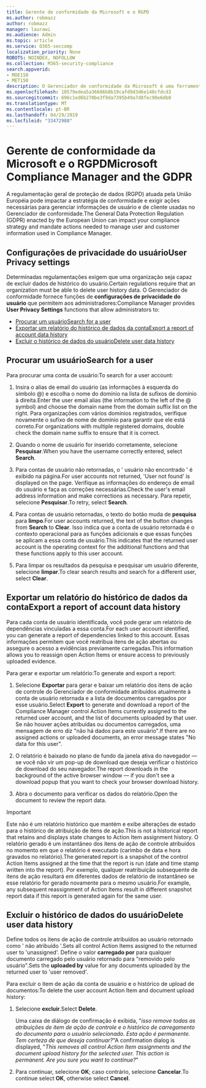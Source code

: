 ```yaml
---
title: Gerente de conformidade da Microsoft e o RGPD
ms.author: robmazz
author: robmazz
manager: laurawi
ms.audience: Admin
ms.topic: article
ms.service: O365-seccomp
localization_priority: None
ROBOTS: NOINDEX, NOFOLLOW
ms.collection: M365-security-compliance
search.appverid:
- MOE150
- MET150
description: O Gerenciador de conformidade da Microsoft é uma ferramenta de avaliação de riscos gratuita baseada em fluxo de trabalho no portal de confiança do serviço Microsoft. O Gerenciador de conformidade permite que você rastreie, atribua e verifique as atividades de conformidade normativa relacionadas aos serviços em nuvem da Microsoft.
ms.openlocfilehash: 10579edea5a36686b8b19cafd9d3d6e148cfdcd3
ms.sourcegitcommit: 696c1ed6b270be3f9da7395b49a7d8fec98e6db0
ms.translationtype: MT
ms.contentlocale: pt-BR
ms.lasthandoff: 04/29/2019
ms.locfileid: "33472988"
---
```

# <a name="microsoft-compliance-manager-and-the-gdpr"></a><span data-ttu-id="67461-104">Gerente de conformidade da Microsoft e o RGPD</span><span class="sxs-lookup"><span data-stu-id="67461-104">Microsoft Compliance Manager and the GDPR</span></span>

<span data-ttu-id="67461-105">A regulamentação geral de proteção de dados (RGPD) atuada pela União Européia pode impactar a estratégia de conformidade e exigir ações necessárias para gerenciar informações de usuário e de cliente usadas no Gerenciador de conformidade.</span><span class="sxs-lookup"><span data-stu-id="67461-105">The General Data Protection Regulation (GDPR) enacted by the European Union can impact your compliance strategy and mandate actions needed to manage user and customer information used in Compliance Manager.</span></span>

## <a name="user-privacy-settings"></a><span data-ttu-id="67461-106">Configurações de privacidade do usuário</span><span class="sxs-lookup"><span data-stu-id="67461-106">User Privacy settings</span></span>

<span data-ttu-id="67461-107">Determinadas regulamentações exigem que uma organização seja capaz de excluir dados de histórico do usuário.</span><span class="sxs-lookup"><span data-stu-id="67461-107">Certain regulations require that an organization must be able to delete user history data.</span></span> <span data-ttu-id="67461-108">O Gerenciador de conformidade fornece funções de **configurações de privacidade do usuário** que permitem aos administradores:</span><span class="sxs-lookup"><span data-stu-id="67461-108">Compliance Manager provides **User Privacy Settings** functions that allow administrators to:</span></span>
  
- [<span data-ttu-id="67461-109">Procurar um usuário</span><span class="sxs-lookup"><span data-stu-id="67461-109">Search for a user</span></span>](#search-for-a-user)
- [<span data-ttu-id="67461-110">Exportar um relatório do histórico de dados da conta</span><span class="sxs-lookup"><span data-stu-id="67461-110">Export a report of account data history</span></span>](#export-a-report-of-account-data-history)
- [<span data-ttu-id="67461-111">Excluir o histórico de dados do usuário</span><span class="sxs-lookup"><span data-stu-id="67461-111">Delete user data history</span></span>](#delete-user-data-history)
  
## <a name="search-for-a-user"></a><span data-ttu-id="67461-112">Procurar um usuário</span><span class="sxs-lookup"><span data-stu-id="67461-112">Search for a user</span></span>

<span data-ttu-id="67461-113">Para procurar uma conta de usuário:</span><span class="sxs-lookup"><span data-stu-id="67461-113">To search for a user account:</span></span>
  
1. <span data-ttu-id="67461-114">Insira o alias de email do usuário (as informações à esquerda do símbolo @) e escolha o nome do domínio na lista de sufixos de domínio à direita.</span><span class="sxs-lookup"><span data-stu-id="67461-114">Enter the user email alias (the information to the left of the @ symbol) and choose the domain name from the  domain suffix list on the right.</span></span> <span data-ttu-id="67461-115">Para organizações com vários domínios registrados, verifique novamente o sufixo de nome de domínio para garantir que ele está correto.</span><span class="sxs-lookup"><span data-stu-id="67461-115">For organizations with multiple registered domains, double check the domain name suffix to ensure that it is correct.</span></span>

2. <span data-ttu-id="67461-116">Quando o nome de usuário for inserido corretamente, selecione **Pesquisar**.</span><span class="sxs-lookup"><span data-stu-id="67461-116">When you have the username correctly entered, select **Search**.</span></span>

3. <span data-ttu-id="67461-117">Para contas de usuário não retornadas, o ' usuário não encontrado ' é exibido na página.</span><span class="sxs-lookup"><span data-stu-id="67461-117">For user accounts not returned, 'User not found' is displayed on the page.</span></span> <span data-ttu-id="67461-118">Verifique as informações do endereço de email do usuário e faça as correções necessárias.</span><span class="sxs-lookup"><span data-stu-id="67461-118">Check the user's email address information and make corrections as necessary.</span></span> <span data-ttu-id="67461-119">Para repetir, selecione **Pesquisar**.</span><span class="sxs-lookup"><span data-stu-id="67461-119">To retry, select **Search**.</span></span>

4. <span data-ttu-id="67461-120">Para contas de usuário retornadas, o texto do botão muda de **pesquisa** para **limpo**.</span><span class="sxs-lookup"><span data-stu-id="67461-120">For user accounts returned, the text of the button changes from **Search** to **Clear**.</span></span> <span data-ttu-id="67461-121">Isso indica que a conta de usuário retornada é o contexto operacional para as funções adicionais e que essas funções se aplicam a essa conta de usuário.</span><span class="sxs-lookup"><span data-stu-id="67461-121">This indicates that the returned user account is the operating context for the additional functions and that these functions apply to this user account.</span></span>

5. <span data-ttu-id="67461-122">Para limpar os resultados da pesquisa e pesquisar um usuário diferente, selecione **limpar**.</span><span class="sxs-lookup"><span data-stu-id="67461-122">To clear search results and search for a different user, select **Clear**.</span></span>

## <a name="export-a-report-of-account-data-history"></a><span data-ttu-id="67461-123">Exportar um relatório do histórico de dados da conta</span><span class="sxs-lookup"><span data-stu-id="67461-123">Export a report of account data history</span></span>

<span data-ttu-id="67461-124">Para cada conta de usuário identificada, você pode gerar um relatório de dependências vinculadas a essa conta.</span><span class="sxs-lookup"><span data-stu-id="67461-124">For each user account identified, you can generate a report of dependencies linked to this account.</span></span> <span data-ttu-id="67461-125">Essas informações permitem que você reatribua itens de ação abertas ou assegure o acesso a evidências previamente carregadas.</span><span class="sxs-lookup"><span data-stu-id="67461-125">This information allows you to reassign open Action Items or ensure access to previously uploaded evidence.</span></span>
  
 <span data-ttu-id="67461-126">Para gerar e exportar um relatório:</span><span class="sxs-lookup"><span data-stu-id="67461-126">To generate and export a report:</span></span>
  
1. <span data-ttu-id="67461-127">Selecione **Exportar** para gerar e baixar um relatório dos itens de ação de controle do Gerenciador de conformidade atribuídos atualmente à conta de usuário retornada e a lista de documentos carregados por esse usuário.</span><span class="sxs-lookup"><span data-stu-id="67461-127">Select **Export** to generate and download a report of the Compliance Manager control Action Items currently assigned to the returned user account, and the list of documents uploaded by that user.</span></span> <span data-ttu-id="67461-128">Se não houver ações atribuídas ou documentos carregados, uma mensagem de erro diz "não há dados para este usuário".</span><span class="sxs-lookup"><span data-stu-id="67461-128">If there are no assigned actions or uploaded documents, an error message states "No data for this user".</span></span>

2. <span data-ttu-id="67461-129">O relatório é baixado no plano de fundo da janela ativa do navegador — se você não vir um pop-up de download que deseja verificar o histórico de download do seu navegador.</span><span class="sxs-lookup"><span data-stu-id="67461-129">The report downloads in the background of the active browser window — if you don't see a download popup that you want to check your browser download history.</span></span>

3. <span data-ttu-id="67461-130">Abra o documento para verificar os dados do relatório.</span><span class="sxs-lookup"><span data-stu-id="67461-130">Open the document to review the report data.</span></span>

> [!IMPORTANT]
> <span data-ttu-id="67461-131">Este não é um relatório histórico que mantém e exibe alterações de estado para o histórico de atribuição de itens de ação.</span><span class="sxs-lookup"><span data-stu-id="67461-131">This is not a historical report that retains and displays state changes to Action Item assignment history.</span></span> <span data-ttu-id="67461-132">O relatório gerado é um instantâneo dos itens de ação de controle atribuídos no momento em que o relatório é executado (carimbo de data e hora gravados no relatório).</span><span class="sxs-lookup"><span data-stu-id="67461-132">The generated report is a snapshot of the control Action Items assigned at the time that the report is run (date and time stamp written into the report).</span></span> <span data-ttu-id="67461-133">Por exemplo, qualquer reatribuição subsequente de itens de ação resultará em diferentes dados de relatório de instantâneo se esse relatório for gerado novamente para o mesmo usuário.</span><span class="sxs-lookup"><span data-stu-id="67461-133">For example, any subsequent reassignment of Action Items result in different snapshot report data if this report is generated again for the same user.</span></span>
  
## <a name="delete-user-data-history"></a><span data-ttu-id="67461-134">Excluir o histórico de dados do usuário</span><span class="sxs-lookup"><span data-stu-id="67461-134">Delete user data history</span></span>

<span data-ttu-id="67461-135">Define todos os itens de ação de controle atribuídos ao usuário retornado como ' não atribuído '.</span><span class="sxs-lookup"><span data-stu-id="67461-135">Sets all control Action Items assigned to the returned user to 'unassigned'.</span></span> <span data-ttu-id="67461-136">Define o valor **carregado por** para qualquer documento carregado pelo usuário retornado para "removido pelo usuário".</span><span class="sxs-lookup"><span data-stu-id="67461-136">Sets the **uploaded by** value for any documents uploaded by the returned user to 'user removed'.</span></span>
  
<span data-ttu-id="67461-137">Para excluir o item de ação da conta de usuário e o histórico de upload de documentos:</span><span class="sxs-lookup"><span data-stu-id="67461-137">To delete the user account Action Item and document upload history:</span></span>
  
1. <span data-ttu-id="67461-138">Selecione **excluir**.</span><span class="sxs-lookup"><span data-stu-id="67461-138">Select **Delete**.</span></span>

    <span data-ttu-id="67461-139">Uma caixa de diálogo de confirmação é exibida, "*isso remove todas as atribuições de item de ação de controle e o histórico de carregamento do documento para o usuário selecionado. Esta ação é permanente. Tem certeza de que deseja continuar?*"</span><span class="sxs-lookup"><span data-stu-id="67461-139">A confirmation dialog is displayed, "*This removes all control Action Item assignments and the document upload history for the selected user. This action is permanent. Are you sure you want to continue?*"</span></span>

2. <span data-ttu-id="67461-140">Para continuar, selecione **OK**; caso contrário, selecione **Cancelar**.</span><span class="sxs-lookup"><span data-stu-id="67461-140">To continue select **OK**, otherwise select **Cancel**.</span></span>